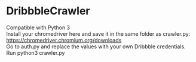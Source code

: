 # DribbbleCrawler

Compatible with Python 3 </br>
Install your chromedriver here and save it in the same folder as crawler.py: https://chromedriver.chromium.org/downloads  </br>
Go to auth.py and replace the values with your own Dribbble credentials. </br>
Run python3 crawler.py </br>

